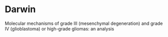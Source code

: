 # Darwin
Molecular mechanisms of grade III (mesenchymal degeneration) and grade IV (glioblastoma) or high-grade gliomas: an analysis
